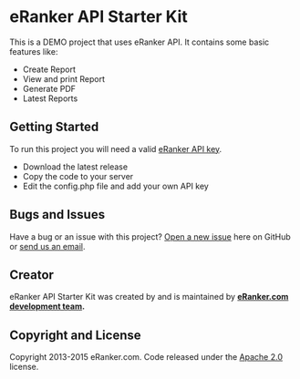 # eRanker API Starter Kit
This is a DEMO project that uses eRanker API.
It contains some basic features like:
* Create Report
* View and print Report
* Generate PDF
* Latest Reports

## Getting Started

To run this project you will need a valid [eRanker API key](http://www.eranker.com/settings).
* Download the latest release
* Copy the code to your server
* Edit the config.php file and add your own API key

## Bugs and Issues

Have a bug or an issue with this project? [Open a new issue](https://github.com/eranker/starter-kit/issues) here on GitHub or [send us an email](http://www.eranker.com/contact).

## Creator

eRanker API Starter Kit was created by and is maintained by **[eRanker.com development team](http://www.eranker.com/).**

## Copyright and License

Copyright 2013-2015 eRanker.com.
Code released under the [Apache 2.0](http://www.apache.org/licenses/LICENSE-2.0) license.